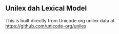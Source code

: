 Unilex dah Lexical Model
----------------------

This is built directly from Unicode.org unilex data at
https://github.com/unicode-org/unilex
